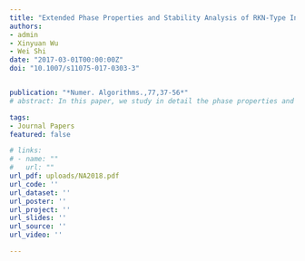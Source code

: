 ```yaml
---
title: "Extended Phase Properties and Stability Analysis of RKN-Type Integrators for Solving General Oscillatory Second-Order Initial Value Problems"
authors:
- admin
- Xinyuan Wu
- Wei Shi
date: "2017-03-01T00:00:00Z"
doi: "10.1007/s11075-017-0303-3"


publication: "*Numer. Algorithms.,77,37-56*"
# abstract: In this paper, we study in detail the phase properties and stability of numerical methods for general oscillatory second-order initial value problems whose right-hand side functions depend on both the position {{< math >}}$y${{< math >}} and velocity {{< math >}}$y^{\prime}${{< math >}}. In order to analyze comprehensively the numerical stability of integrators for oscillatory systems, we introduce a novel linear test model {{< math >}}$y^{\prime \prime}(t)+\omega^2 y(t)+\mu y^{\prime}(t)=0${{< math >}} with {{< math >}}$\mu<2 \omega${{< math >}}. Based on the new model, further discussions and analysis on the phase properties and stability of numerical methods are presented for general oscillatory problems. We give the new definitions of dispersion and dissipation which can be viewed as an essential extension of the traditional ones based on the linear test model {{< math >}}$y^{\prime \prime}(t)+\omega^2 y(t)=0${{< math >}}. The numerical experiments are carried out, and the numerical results show that the analysis of phase properties and stability presented in this paper is more suitable for the numerical methods when they are applied to the general oscillatory second-order initial value problem involving both the position and velocity.

tags:
- Journal Papers
featured: false

# links:
# - name: ""
#   url: ""
url_pdf: uploads/NA2018.pdf
url_code: ''
url_dataset: ''
url_poster: ''
url_project: ''
url_slides: ''
url_source: ''
url_video: ''

---
```



